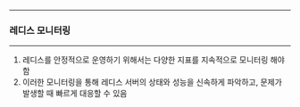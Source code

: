 -----
### 레디스 모니터링
-----
1. 레디스를 안정적으로 운영하기 위해서는 다양한 지표를 지속적으로 모니터링 해야함
2. 이러한 모니터링을 통해 레디스 서버의 상태와 성능을 신속하게 파악하고, 문제가 발생할 때 빠르게 대응할 수 있음
